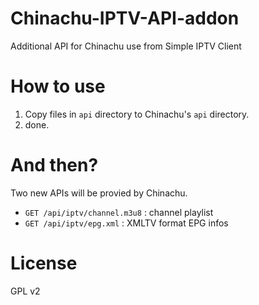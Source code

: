 # Chinachu-IPTV-API-addon
Additional API for Chinachu use from Simple IPTV Client

# How to use

1. Copy files in `api` directory to Chinachu's `api` directory.
2. done.

# And then?

Two new APIs will be provied by Chinachu.

* `GET /api/iptv/channel.m3u8` : channel playlist
* `GET /api/iptv/epg.xml` : XMLTV format EPG infos


# License
GPL v2
